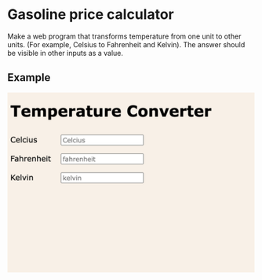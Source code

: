 # Gasoline price calculator

Make a web program that transforms temperature from one unit to other units. (For example, Celsius to Fahrenheit and Kelvin).
The answer should be visible in other inputs as a value.

## Example

![screenshot](temp.png)
